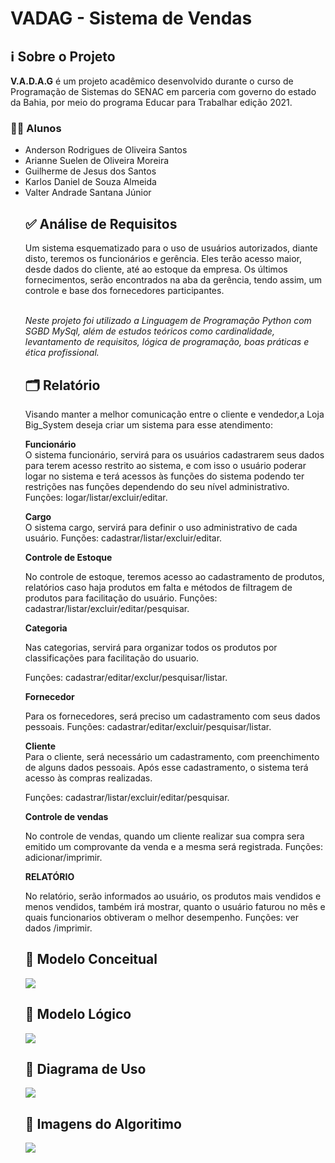 # VADAG - Sistema de Vendas

<h2>ℹ Sobre o Projeto</h2>
 <b>V.A.D.A.G</b> é um projeto acadêmico desenvolvido durante o curso de Programação de Sistemas do SENAC em parceria com governo do estado da Bahia, por meio do programa Educar para Trabalhar edição 2021.
 
 <h3>👨‍🎓 Alunos</h3>
 <ul>
 <li>Anderson Rodrigues de Oliveira Santos</li>
 <li>Arianne Suelen de Oliveira Moreira</li>
 <li>Guilherme de Jesus dos Santos</li>
  <li>Karlos Daniel de Souza Almeida</li>
  <li>Valter Andrade Santana Júnior</li>
</il>

<h2>✅ Análise de Requisitos</h2>
Um sistema esquematizado para o uso de usuários autorizados, diante disto, teremos os funcionários e gerência. Eles terão acesso maior, desde dados do cliente, até ao estoque da empresa. Os últimos fornecimentos, serão encontrados na aba da gerência, tendo assim, um controle e base dos fornecedores participantes.

<br><i>Neste projeto foi utilizado a Linguagem de Programação Python com SGBD MySql, além de estudos teóricos como cardinalidade, levantamento de requisitos, lógica de programação, boas práticas e ética profissional.</i>


<h2>🗂️ Relatório</h2><p>

Visando manter a melhor comunicação entre o cliente e vendedor,a Loja Big_System deseja criar um sistema para esse atendimento:

<b>Funcionário</b><br>
O sistema funcionário, servirá para os usuários cadastrarem seus dados para terem acesso restrito ao sistema, e com isso o usuário poderar logar no sistema e terá acessos às funções do sistema podendo ter restrições nas funções dependendo do seu nível administrativo.
Funções: logar/listar/excluir/editar. 
</p>

<p><b>Cargo</b><br>
O sistema cargo, servirá para definir o uso administrativo de cada usuário. 
Funções: cadastrar/listar/excluir/editar.
</p>
<p><b>Controle de Estoque</b><br>

No controle de estoque, teremos acesso ao cadastramento de produtos, relatórios caso haja produtos em falta e métodos de filtragem de produtos para facilitação do usuário.
Funções: cadastrar/listar/excluir/editar/pesquisar.
</p>
<p><b>Categoria</b><br>

Nas categorias, servirá para organizar todos os produtos por classificações para facilitação do usuario.

Funções: cadastrar/editar/exclur/pesquisar/listar.
</p>
<p><b>Fornecedor</b><br>

Para os fornecedores, será preciso um cadastramento com seus dados pessoais.
Funções: cadastrar/editar/excluir/pesquisar/listar.
</p>
<p><b>Cliente</b><br>
Para o cliente, será necessário um cadastramento, com preenchimento de alguns dados pessoais.
Após esse cadastramento, o sistema terá acesso às compras realizadas.
 
Funções: cadastrar/listar/excluir/editar/pesquisar.
</p>
<p><b>Controle de vendas</b><br>

No controle de vendas, quando um cliente realizar sua compra sera emitido um comprovante da venda e a mesma será registrada.
Funções: adicionar/imprimir.
</p>
<p><b>RELATÓRIO</b><br>

No relatório, serão informados ao usuário, os produtos mais vendidos e menos vendidos, também irá mostrar, quanto o usuário faturou no mês e quais funcionarios obtiveram o melhor desempenho. 
Funções: ver dados /imprimir.
</p>
<h2>📌 Modelo Conceitual</h2>
 <p>
<img src="https://user-images.githubusercontent.com/99498850/179229177-17f295dd-23cd-46a1-8fc8-f6e5f4b0c1f3.png">
</p>
<h2>📌 Modelo Lógico</h2>
 <p>
<img src="https://user-images.githubusercontent.com/99498850/179230624-0b9b911e-d98f-4c79-97c4-0190d892c7ac.png">
</p>
<h2>📌 Diagrama de Uso</h2>
 <p>
<img src="https://user-images.githubusercontent.com/99498850/179231934-0e65dec4-6989-4d67-bc00-36919f68efbb.PNG">
</p>
<h2>📌 Imagens do Algoritimo</h2>
<p>
<img src="https://user-images.githubusercontent.com/99498850/179236339-40f71c1a-de1b-4f8b-9ce5-ed2d05c9edbf.gif">
</p>
<p></p>
<p></p>
<p></p>
<p></p>
<p></p>
<p></p>
<p></p>

